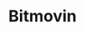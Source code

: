 ---
blog: https://bitmovin.com/blog
linkedin: https://linkedin.com/company/bitmovin
logohandle: bitmovin
sort: bitmovin
title: Bitmovin
twitter: https://x.com/Bitmovin
website: https://bitmovin.com/
---
